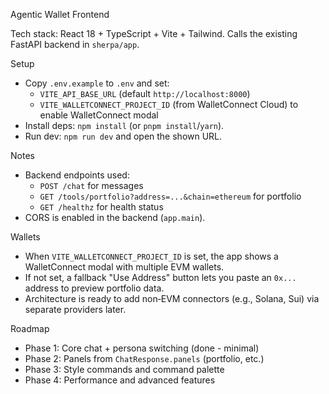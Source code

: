 Agentic Wallet Frontend

Tech stack: React 18 + TypeScript + Vite + Tailwind. Calls the existing FastAPI backend in `sherpa/app`.

Setup

- Copy `.env.example` to `.env` and set:
  - `VITE_API_BASE_URL` (default `http://localhost:8000`)
  - `VITE_WALLETCONNECT_PROJECT_ID` (from WalletConnect Cloud) to enable WalletConnect modal
- Install deps: `npm install` (or `pnpm install`/`yarn`).
- Run dev: `npm run dev` and open the shown URL.

Notes

- Backend endpoints used:
  - `POST /chat` for messages
  - `GET /tools/portfolio?address=...&chain=ethereum` for portfolio
  - `GET /healthz` for health status
- CORS is enabled in the backend (`app.main`).

Wallets

- When `VITE_WALLETCONNECT_PROJECT_ID` is set, the app shows a WalletConnect modal with multiple EVM wallets.
- If not set, a fallback "Use Address" button lets you paste an `0x...` address to preview portfolio data.
- Architecture is ready to add non‑EVM connectors (e.g., Solana, Sui) via separate providers later.

Roadmap

- Phase 1: Core chat + persona switching (done - minimal)
- Phase 2: Panels from `ChatResponse.panels` (portfolio, etc.)
- Phase 3: Style commands and command palette
- Phase 4: Performance and advanced features
